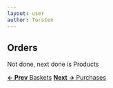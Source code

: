 ```yaml
---
layout: user
author: Torsten
---
```


## Orders

Not done, next done is Products

[**<- Prev** Baskets](02_baskets.html)    [**Next ->** Purchases](04_purchases.html)


